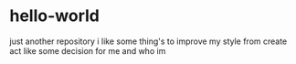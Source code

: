 # hello-world
just another repository
i like some thing's to improve my style from create act like some decision for me and who im 
